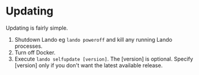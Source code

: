 Updating
========

Updating is fairly simple.

1. Shutdown Lando eg `lando poweroff` and kill any running Lando processes.
2. Turn off Docker.
3. Execute `lando selfupdate [version]`.  The [version] is optional.  Specify [version] only if you don't want the latest available release.

